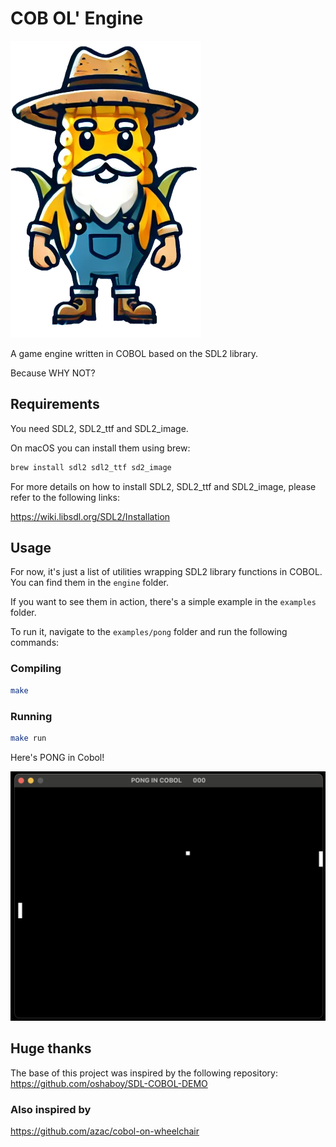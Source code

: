 # COB OL' Engine

![COB OL' Engine](./logo.png)

A game engine written in COBOL based on the SDL2 library.

Because WHY NOT?

## Requirements
You need SDL2, SDL2_ttf and SDL2_image.

On macOS you can install them using brew:
```bash
brew install sdl2 sdl2_ttf sd2_image
```

For more details on how to install SDL2, SDL2_ttf and SDL2_image, please refer to the following links:

https://wiki.libsdl.org/SDL2/Installation

## Usage
For now, it's just a list of utilities wrapping SDL2 library functions in COBOL.
You can find them in the `engine` folder.

If you want to see them in action, there's a simple example in the `examples` folder.

To run it, navigate to the `examples/pong` folder and run the following commands:

### Compiling
```bash
make
```

### Running
```bash
make run
```

Here's PONG in Cobol!

![PONG in COBOL](./examples/pong/screenshot.png)


## Huge thanks
The base of this project was inspired by the following repository:
https://github.com/oshaboy/SDL-COBOL-DEMO

### Also inspired by
https://github.com/azac/cobol-on-wheelchair
